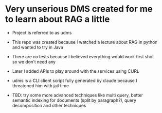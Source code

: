 # Very unserious DMS created for me to learn about RAG a little

- Project is referred to as udms
- This repo was created because I watched a lecture about RAG in python and wanted to try in Java
- There are no tests because I believed everything would work first shot so we don't need any
- Later I added APIs to play around with the services using CURL
- udms is a CLI client script fully generated by claude because I threatened him with jail time

- TBD: try some more advanced techniques like multi query, better semantic indexing for documents (split by paragraph?), query decomposition and other techniques
